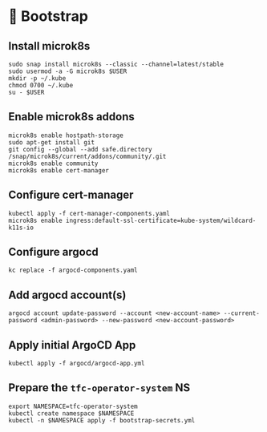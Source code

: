 # 🥾 Bootstrap

## Install microk8s
```shell
sudo snap install microk8s --classic --channel=latest/stable
sudo usermod -a -G microk8s $USER
mkdir -p ~/.kube
chmod 0700 ~/.kube
su - $USER
```

## Enable microk8s addons
```shell
microk8s enable hostpath-storage
sudo apt-get install git
git config --global --add safe.directory /snap/microk8s/current/addons/community/.git
microk8s enable community
microk8s enable cert-manager
```

## Configure cert-manager
```shell
kubectl apply -f cert-manager-components.yaml
microk8s enable ingress:default-ssl-certificate=kube-system/wildcard-k11s-io
```

## Configure argocd
```shell
kc replace -f argocd-components.yaml 
```

## Add argocd account(s)
```shell
argocd account update-password --account <new-account-name> --current-password <admin-password> --new-password <new-account-password>
```

## Apply initial ArgoCD App
```shell
kubectl apply -f argocd/argocd-app.yml
```

## Prepare the ``tfc-operator-system`` NS
```shell
export NAMESPACE=tfc-operator-system
kubectl create namespace $NAMESPACE
kubectl -n $NAMESPACE apply -f bootstrap-secrets.yml
```

